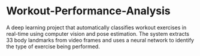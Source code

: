 # Workout-Performance-Analysis

A deep learning project that automatically classifies workout exercises in real-time using computer vision and pose estimation. The system extracts 33 body landmarks from video frames and uses a neural network to identify the type of exercise being performed.
